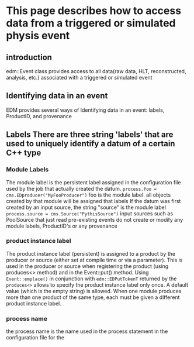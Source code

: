 # This page describes how to access data from a triggered or simulated physis event

## introduction
edm::Event class provides access to all data(raw data, HLT, reconstructed, analysis, etc.) associated with a triggered or simulated event

## Identifying data in an event
EDM provides several ways of Identifying data in an event: labels, ProductID, and provenance

## Labels There are three string 'labels' that are used to uniquely identify a datum of a certain C++ type
### Module Labels
The module label is the persistent label assigned in the configuration file used by the job that actually created the datum.
`process.foo = cms.EDproducer("MyFooProducer")`
foo is the module label. all objects created by that module will be assigned that labels
If the datum was first created by an input source, the string "source" is the module label
`process.source = cms.Source("PythisSource")`
input sources such as PoolSource that just read pre-existing events do not create or modify any module labels, ProductID's or any provenance
### product instance label
The product instance label (persistent) is assigned to a product by the producer or source (either set at compile time or via a parameter). This is used in the producer or source when registering the product (using produces<> method) and in the Event::put() method. Using `Event::emplace()` in conjunction with `edm::EDPutTokenT` returned by the `produces<>` allows to specify the product instance label only once. A default value (which is the empty string) is allowed. When one module produces more than one product of the same type, each must be given a different product instance label.
### process name
the process name is the name used in the process statement in the configuration file for the
